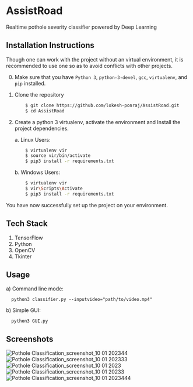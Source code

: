 # AssistRoad  
Realtime pothole severity classifier powered by Deep Learning  

## Installation Instructions
Though one can work with the project without an virtual environment,  it is recommended to use one so 
as to avoid conflicts with other projects.

0. Make sure that you have `Python 3`, `python-3-devel`, `gcc`, `virtualenv`, and `pip` installed.     
1. Clone the repository

    ```bash
        $ git clone https://github.com/lokesh-ponraj/AssistRoad.git
        $ cd AssistRoad
    ```  
2. Create a python 3 virtualenv, activate the environment and Install the project dependencies.   

    a. Linux Users:
  
    ```bash  
        $ virtualenv vir
        $ source vir/bin/activate
        $ pip3 install -r requirements.txt 
    ```  

    b. Windows Users:  

    ```bash
        $ virtualenv vir
        $ vir\Scripts\Activate
        $ pip3 install -r requirements.txt
    ```   

You have now successfully set up the project on your environment.  

## Tech Stack  
1) TensorFlow
2) Python
3) OpenCV
4) Tkinter  

## Usage  
a) Command line mode:  
```
  python3 classifier.py --inputvideo="path/to/video.mp4"
```
b) Simple GUI:  
```
  python3 GUI.py
```  

## Screenshots  
![Pothole Classification_screenshot_10 01 202344](https://user-images.githubusercontent.com/42594454/211483614-1f81a77e-a1f6-430a-8220-49f3e743b7be.png)
![Pothole Classification_screenshot_10 01 202333](https://user-images.githubusercontent.com/42594454/211483656-4702cc6f-806c-4c40-b87d-6176982a97f1.png)
![Pothole Classification_screenshot_10 01 2023](https://user-images.githubusercontent.com/42594454/211483680-8553fcaf-d84a-46e8-8d17-70ffe7ff4b05.png)
![Pothole Classification_screenshot_10 01 20233](https://user-images.githubusercontent.com/42594454/211483699-728bc7f4-2e44-4e05-92a1-807931b5f128.png)
![Pothole Classification_screenshot_10 01 2023444](https://user-images.githubusercontent.com/42594454/211484487-4a99f3b7-f6e3-44d0-9013-62f2d7b7b461.png)
